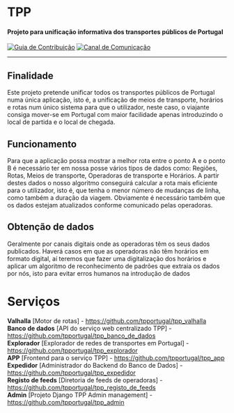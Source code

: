 # TPP
#### Projeto para unificação informativa dos transportes públicos de Portugal

[![Guia de Contribuição](https://img.shields.io/badge/%E2%9D%A4-Guia%20de%20contribui%C3%A7%C3%A3o-blue.svg)](https://github.com/tpportugal/tpp/blob/master/CONTRIBUTING.md)
[![Canal de Comunicação](https://img.shields.io/badge/Canal%20de%20Comunica%C3%A7%C3%A3o-Slack-orange.svg)]((https://join.slack.com/t/tpportugal/shared_invite/enQtMzEwOTI3ODg0MDk2LTZmNjYxOWVmZTBkN2EwNWUzMGFhOGQ2MWM0YmQ4NGUxMTU1ZjcwMDQxMDljMzU0Njg0ODcwOGIyODUxMjIzNmI))

***

## Finalidade

Este projeto pretende unificar todos os transportes públicos de Portugal numa única aplicação, isto é, a unificação de meios de transporte, horários e rotas num único sistema para que o utilizador, neste caso, o viajante consiga mover-se em Portugal com maior facilidade apenas introduzindo o local de partida e o local de chegada.

## Funcionamento

Para que a aplicação possa mostrar a melhor rota entre o ponto A e o ponto B é necessário ter em nossa posse vários tipos de dados como: Regiões, Rotas, Meios de transporte, Operadoras de transporte e Horários. A partir destes dados o nosso algoritmo conseguirá calcular a rota mais eficiente para o utilizador, isto é, que tenha o menor número de mudanças de linha, como também a duração da viagem. Obviamente é necessário também que os dados estejam atualizados conforme comunicado pelas operadoras.

## Obtenção de dados

Geralmente por canais digitais onde as operadoras têm os seus dados publicados. Haverá casos em que as operadoras não têm horários em formato digital, aí teremos que fazer uma digitalização dos horários e aplicar um algoritmo de reconhecimento de padrões que extraia os dados por nós, isto para evitar erros humanos na introdução de dados

# Serviços

**Valhalla** [Motor de rotas] - https://github.com/tpportugal/tpp_valhalla  
**Banco de dados** [API do serviço web centralizado TPP] - https://github.com/tpportugal/tpp_banco_de_dados  
**Explorador** [Explorador de redes de transportes em Portugal] - https://github.com/tpportugal/tpp_explorador  
**APP** [Frontend para o serviço TPP] - https://github.com/tpportugal/tpp_app  
**Expedidor** [Administrador do Backend do Banco de Dados] - https://github.com/tpportugal/tpp_expedidor  
**Registo de feeds** [Diretoria de feeds de operadoras] - https://github.com/tpportugal/tpp_registo_de_feeds  
**Admin** [Projeto Django TPP Admin management] - https://github.com/tpportugal/tpp_admin  
